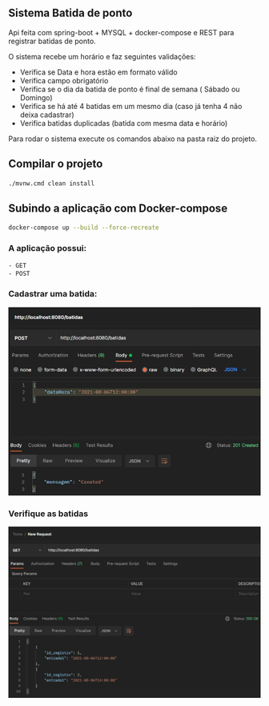 ## Sistema Batida de ponto
Api feita com spring-boot + MYSQL + docker-compose e REST para registrar batidas de ponto.

O sistema recebe um horário e faz seguintes validações:
- Verifica se Data e hora estão em formato válido
- Verifica campo obrigatório
- Verifica se o dia da batida de ponto é final de semana ( Sábado ou Domingo)
- Verifica se há até 4 batidas em um mesmo dia (caso já tenha 4 não deixa cadastrar)
- Verifica batidas duplicadas (batida com mesma data e horário)

Para rodar o sistema execute os comandos abaixo na pasta raiz do projeto.


## Compilar o projeto
```sh
./mvnw.cmd clean install
```

## Subindo a aplicação com Docker-compose
```sh
docker-compose up --build --force-recreate
```
### A aplicação possui:
    - GET  
    - POST

### Cadastrar uma batida:
<img src="img/created.JPG" alt="print do postman, mostrando POST">

### Verifique as batidas
<img src="img/listagem.JPG" alt="print do postman, mostrando listagem">
